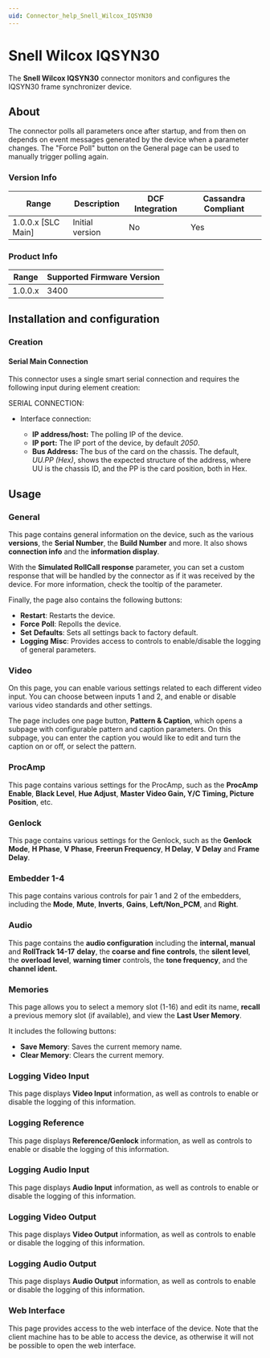 ```yaml
---
uid: Connector_help_Snell_Wilcox_IQSYN30
---
```


# Snell Wilcox IQSYN30

The **Snell Wilcox IQSYN30** connector monitors and configures the IQSYN30 frame synchronizer device.

## About

The connector polls all parameters once after startup, and from then on depends on event messages generated by the device when a parameter changes. The "Force Poll" button on the General page can be used to manually trigger polling again.

### Version Info

| Range | Description | DCF Integration | Cassandra Compliant |
|----------------------|-----------------|---------------------|-------------------------|
| 1.0.0.x \[SLC Main\] | Initial version | No                  | Yes                     |

### Product Info

| Range | Supported Firmware Version |
|------------------|-----------------------------|
| 1.0.0.x          | 3400                        |

## Installation and configuration

### Creation

#### Serial Main Connection

This connector uses a single smart serial connection and requires the following input during element creation:

SERIAL CONNECTION:

- Interface connection:

  - **IP address/host:** The polling IP of the device.
  - **IP port:** The IP port of the device, by default *2050*.
  - **Bus Address:** The bus of the card on the chassis. The default, *UU.PP (Hex)*, shows the expected structure of the address, where UU is the chassis ID, and the PP is the card position, both in Hex.

## Usage

### General

This page contains general information on the device, such as the various **versions**, the **Serial Number**, the **Build Number** and more. It also shows **connection info** and the **information display**.

With the **Simulated RollCall response** parameter, you can set a custom response that will be handled by the connector as if it was received by the device. For more information, check the tooltip of the parameter.

Finally, the page also contains the following buttons:

- **Restart**: Restarts the device.
- **Force** **Poll**: Repolls the device.
- **Set** **Defaults**: Sets all settings back to factory default.
- **Logging** **Misc**: Provides access to controls to enable/disable the logging of general parameters.

### Video

On this page, you can enable various settings related to each different video input. You can choose between inputs 1 and 2, and enable or disable various video standards and other settings.

The page includes one page button, **Pattern & Caption**, which opens a subpage with configurable pattern and caption parameters. On this subpage, you can enter the caption you would like to edit and turn the caption on or off, or select the pattern.

### ProcAmp

This page contains various settings for the ProcAmp, such as the **ProcAmp** **Enable**, **Black Level**, **Hue Adjust**, **Master Video Gain, Y/C Timing, Picture Position**, etc.

### Genlock

This page contains various settings for the Genlock, such as the **Genlock Mode**, **H Phase**, **V Phase**, **Freerun Frequency**, **H Delay**, **V Delay** and **Frame Delay**.

### Embedder 1-4

This page contains various controls for pair 1 and 2 of the embedders, including the **Mode**, **Mute**, **Inverts**, **Gains**, **Left/Non_PCM**, and **Right**.

### Audio

This page contains the **audio configuration** including the **internal, manual** and **RollTrack 14-17** **delay**, the **coarse and fine controls**, the **silent level**, the **overload level**, **warning timer** controls, the **tone frequency**, and the **channel ident.**

### Memories

This page allows you to select a memory slot (1-16) and edit its name, **recall** a previous memory slot (if available), and view the **Last User Memory**.

It includes the following buttons:

- **Save Memory**: Saves the current memory name.
- **Clear Memory**: Clears the current memory.

### Logging Video Input

This page displays **Video Input** information, as well as controls to enable or disable the logging of this information.

### Logging Reference

This page displays **Reference/Genlock** information, as well as controls to enable or disable the logging of this information.

### Logging Audio Input

This page displays **Audio Input** information, as well as controls to enable or disable the logging of this information.

### Logging Video Output

This page displays **Video Output** information, as well as controls to enable or disable the logging of this information.

### Logging Audio Output

This page displays **Audio Output** information, as well as controls to enable or disable the logging of this information.

### Web Interface

This page provides access to the web interface of the device. Note that the client machine has to be able to access the device, as otherwise it will not be possible to open the web interface.

